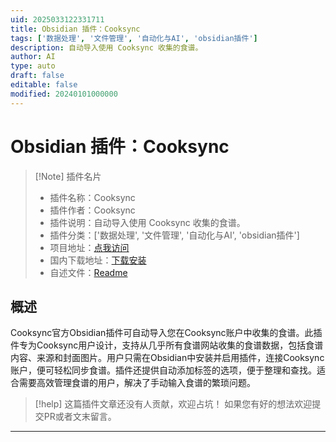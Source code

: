 ```yaml
---
uid: 2025033122331711
title: Obsidian 插件：Cooksync
tags: ['数据处理', '文件管理', '自动化与AI', 'obsidian插件']
description: 自动导入使用 Cooksync 收集的食谱。
author: AI
type: auto
draft: false
editable: false
modified: 20240101000000
---
```


# Obsidian 插件：Cooksync

> [!Note] 插件名片
> - 插件名称：Cooksync
> - 插件作者：Cooksync
> - 插件说明：自动导入使用 Cooksync 收集的食谱。
> - 插件分类：['数据处理', '文件管理', '自动化与AI', 'obsidian插件']
> - 项目地址：[点我访问](https://github.com/furst/cooksync-obsidian)
> - 国内下载地址：[下载安装](https://pkmer.cn/products/plugin/pluginMarket/?cooksync)
> - 自述文件：[Readme](https://ghproxy.net/https://raw.githubusercontent.com/furst/cooksync-obsidian/main/README.md)



## 概述

Cooksync官方Obsidian插件可自动导入您在Cooksync账户中收集的食谱。此插件专为Cooksync用户设计，支持从几乎所有食谱网站收集的食谱数据，包括食谱内容、来源和封面图片。用户只需在Obsidian中安装并启用插件，连接Cooksync账户，便可轻松同步食谱。插件还提供自动添加标签的选项，便于整理和查找。适合需要高效管理食谱的用户，解决了手动输入食谱的繁琐问题。


> [!help] 
> 这篇插件文章还没有人贡献，欢迎占坑！
> 如果您有好的想法欢迎提交PR或者文末留言。
> 

---



